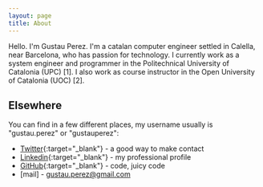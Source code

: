 ```yaml
---
layout: page
title: About
---
```


Hello. I'm Gustau Perez. I'm a catalan computer engineer settled in Calella, near Barcelona, who has passion for technology. I currently work as a system engineer and programmer in the Politechnical University of Catalonia (UPC) [1]. I also work as course instructor in the Open University of Catalonia (UOC) [2].

Elsewhere
---------

You can find in a few different places, my username usually is "gustau.perez" or "gustauperez":

* [Twitter](https://www.twitter.com/gustauperez){:target="_blank"} - a good way to make contact
* [Linkedin](https://es.linkedin.com/in/gustau-pérez-63422334){:target="_blank"} - my professional profile
* [GitHub](https://github.com/gustauperez){:target="_blank"}  - code, juicy code
* [mail] - gustau.perez@gmail.com
